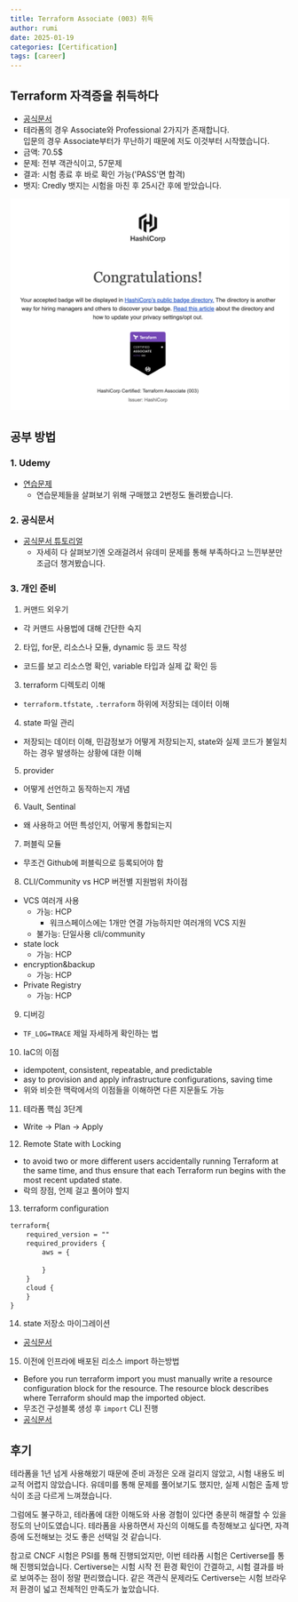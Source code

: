 ```yaml
---
title: Terraform Associate (003) 취득
author: rumi
date: 2025-01-19
categories: [Certification]
tags: [career]
---
```


## Terraform 자격증을 취득하다
- [공식문서](https://developer.hashicorp.com/certifications/infrastructure-automation)
- 테라폼의 경우 Associate와 Professional 2가지가 존재합니다.   
    입문의 경우 Associate부터가 무난하기 때문에 저도 이것부터 시작했습니다.
- 금액: 70.5$
- 문제: 전부 객관식이고, 57문제
- 결과: 시험 종료 후 바로 확인 가능('PASS'면 합격)
- 뱃지: Credly 뱃지는 시험을 마친 후 25시간 후에 받았습니다.

![terraform-badge](/assets/img/posts/certification/terraform-associate-badge.png)

## 공부 방법
### 1. Udemy
- [연습문제](https://www.udemy.com/course/terraform-associate-practice-exam/?couponCode=KEEPLEARNING)
  - 연습문제들을 살펴보기 위해 구매했고 2번정도 돌려봤습니다.   

### 2. 공식문서
- [공식문서 튜토리얼](https://developer.hashicorp.com/terraform/tutorials/certification-003)
  - 자세히 다 살펴보기엔 오래걸려서 유데미 문제를 통해 부족하다고 느낀부분만 조금더 챙겨봤습니다.

### 3. 개인 준비
1. 커맨드 외우기
- 각 커맨드 사용법에 대해 간단한 숙지
2. 타입, for문, 리소스나 모듈, dynamic 등 코드 작성
- 코드를 보고 리소스명 확인, variable 타입과 실제 값 확인 등
3. terraform 디렉토리 이해
- `terraform.tfstate`, `.terraform` 하위에 저장되는 데이터 이해
4. state 파일 관리
- 저장되는 데이터 이해, 민감정보가 어떻게 저장되는지, state와 실제 코드가 불일치 하는 경우 발생하는 상황에 대한 이해
5. provider
- 어떻게 선언하고 동작하는지 개념
6. Vault, Sentinal 
- 왜 사용하고 어떤 특성인지, 어떻게 통합되는지
7. 퍼블릭 모듈
- 무조건 Github에 퍼블릭으로 등록되어야 함
8. CLI/Community vs HCP 버전별 지원범위 차이점
- VCS 여러개 사용
    - 가능: HCP
      - 워크스페이스에는 1개만 연결 가능하지만 여러개의 VCS 지원
    - 불가능: 단일사용 cli/community
- state lock
    - 가능: HCP
- encryption&backup
    - 가능: HCP
- Private Registry
    - 가능: HCP
9. 디버깅
- `TF_LOG=TRACE` 제일 자세하게 확인하는 법
10.  IaC의 이점
- idempotent, consistent, repeatable, and predictable
- asy to provision and apply infrastructure configurations, saving time
- 위와 비슷한 맥락에서의 이점들을 이해하면 다른 지문들도 가능
11.  테라폼 핵심 3단계
- Write -> Plan -> Apply
12.  Remote State with Locking
- to avoid two or more different users accidentally running Terraform at the same time, and thus ensure that each Terraform run begins with the most recent updated state.
- 락의 장점, 언제 걸고 풀어야 할지
13.  terraform configuration
```
terraform{
	required_version = ""
	required_providers {
		aws = {
		
		}
	}
	cloud {
	}
}
```
14. state 저장소 마이그레이션
- [공식문서](https://developer.hashicorp.com/terraform/tutorials/cloud/cloud-migrate#migrate-the-state-file)
15. 이전에 인프라에 배포된 리소스 import 하는방법
- Before you run terraform import you must manually write a resource configuration block for the resource. The resource block describes where Terraform should map the imported object.
- 무조건 구성블록 생성 후 `import` CLI 진행
- [공식문서](https://developer.hashicorp.com/terraform/cli/import)


## 후기
테라폼을 1년 넘게 사용해왔기 때문에 준비 과정은 오래 걸리지 않았고, 시험 내용도 비교적 어렵지 않았습니다. 유데미를 통해 문제를 풀어보기도 했지만, 실제 시험은 출제 방식이 조금 다르게 느껴졌습니다.

그럼에도 불구하고, 테라폼에 대한 이해도와 사용 경험이 있다면 충분히 해결할 수 있을 정도의 난이도였습니다. 테라폼을 사용하면서 자신의 이해도를 측정해보고 싶다면, 자격증에 도전해보는 것도 좋은 선택일 것 같습니다.

참고로 CNCF 시험은 PSI를 통해 진행되었지만, 이번 테라폼 시험은 Certiverse를 통해 진행되었습니다. Certiverse는 시험 시작 전 환경 확인이 간결하고, 시험 결과를 바로 보여주는 점이 정말 편리했습니다. 같은 객관식 문제라도 Certiverse는 시험 브라우저 환경이 넓고 전체적인 만족도가 높았습니다.